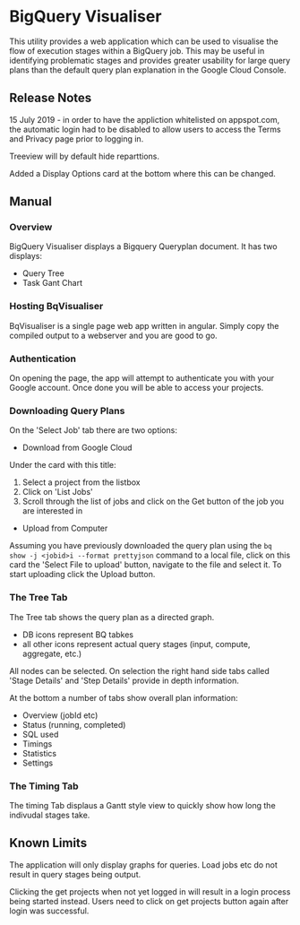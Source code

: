# BigQuery Visualiser

This utility provides a web application which can be used to visualise the flow of execution stages within a BigQuery job. This may be useful in identifying problematic stages and provides greater usability for large query plans than the default query plan explanation in the Google Cloud Console.

## Release Notes
15 July 2019 - in order to have the appliction whitelisted on appspot.com, the automatic login
had to be disabled to allow users to access the Terms and Privacy page prior to logging in.

Treeview will by default hide reparttions.

Added a Display Options card at the bottom where this can be changed. 

## Manual

### Overview
BigQuery Visualiser displays a Bigquery Queryplan document. It has two displays:

* Query Tree
* Task Gant Chart

### Hosting BqVisualiser
BqVisualiser is a single page web app  written in angular. 
Simply copy the compiled output to a webserver and you are good to go.

### Authentication
On opening the page, the app will attempt to authenticate you with your Google account. Once done you will be able to access 
your projects.

### Downloading Query Plans
On the 'Select Job' tab there are two options:

* Download from Google Cloud

Under the card with this title:

1. Select a project from the listbox 
2. Click on 'List Jobs'
3. Scroll through the list of jobs and click on the Get button of the job you are interested in

* Upload from Computer

Assuming you have previously downloaded the query plan using the `bq show -j <jobid>i --format prettyjson` command to a local file, 
click on this card the 'Select File to upload' button, navigate to the file and select it. To start uploading click the
Upload button.

### The Tree Tab

The Tree tab shows the query plan as a directed graph. 

* DB icons represent BQ tabkes
* all other icons represent actual query stages (input, compute, aggregate, etc.)

All nodes can be selected. On selection the right hand side tabs called 'Stage Details' and 'Step Details' provide in depth information.

At the bottom a number of tabs show overall plan information:

* Overview (jobId etc)
* Status (running, completed)
* SQL used
* Timings
* Statistics
* Settings

### The Timing Tab
The timing Tab displaus a Gantt style view to quickly show how long the indivudal stages take.


## Known Limits

The application will only display graphs for queries. Load jobs etc do not result in query stages being output.

Clicking the get projects when not yet logged in will result in a login process being started instead. Users need to
click on get projects button again after login was successful.